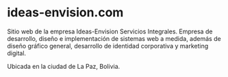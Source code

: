 # ideas-envision.com
Sitio web de la empresa Ideas-Envision Servicios Integrales.
Empresa de desarrollo, diseño e implementación de sistemas web a medida, además de diseño gráfico general, desarrollo de identidad corporativa y marketing digital.

Ubicada en la ciudad de La Paz, Bolivia.